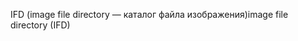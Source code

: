 <span data-ttu-id="32253-101">IFD (image file directory — каталог файла изображения)</span><span class="sxs-lookup"><span data-stu-id="32253-101">image file directory (IFD)</span></span>